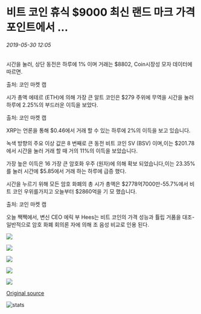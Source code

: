 # 비트 코인 휴식 $9000 최신 랜드 마크 가격 포인트에서 ...

###### 2019-05-30 12:05

시간을 눌러, 상단 동전은 하루에 1% 이며 거래는 $8802, Coin시장성 모자 데이터에 따르면.

출처: 코인 마켓 캡

시가 총액 에테르 (ETH)에 의해 가장 큰 알트 코인은 $279 주위에 무역을 시간을 눌러 하루에 2.25%의 부드러운 이득을 보았다.

출처: 코인 마켓 캡

XRP는 언론을 통해 $0.46에서 거래 할 수 있는 하루에 2%의 이득을 보고 있습니다.

녹색 방향의 주요 이상 값은 8 번째로 큰 동전 비트 코인 SV (BSV) 이며,이는 $201.78에서 시간을 눌러 거래 할 때 거의 11%의 이득을 보았습니다.

가장 높은 이득은 16 가장 큰 암호화 우주 (원자)에 의해 확보 되었습니다,이는 23.35%를 눌러 시간에 $5.85에서 거래 하는 하루에 급증 했다.

시간을 누르기 위해 모든 암호 화폐의 총 시가 총액은 $2778억7000만-55.7%에서 비트 코인 우위를가지고 오늘부터 $2860억을 기 모 했습니다.

출처: 코인 마켓 캡

오늘 짹짹에서, 변신 CEO 에릭 부 Hees는 비트 코인의 가격 성능과 튤립 거품을 대조-일반적으로 암호 화폐 회의론 자에 의해 조 음성 비교로 인용 된다.

![](https://s3.cointelegraph.com/storage/uploads/view/b71c06e258480dc8c6677509e1ac4dec.png)

![](https://s3.cointelegraph.com/storage/uploads/view/f7a9ccee58a0c1214e20d4722ac2d5ac.png)

![](https://s3.cointelegraph.com/storage/uploads/view/5d9cbcbf46db30f6da9bc86fe9ce86b7.png)

![](https://s3.cointelegraph.com/storage/uploads/view/58b82b7880ec9455f544bf7391cc5e65.png)

![](https://s3.cointelegraph.com/storage/uploads/view/e47167a20c27428efcf459485b1b8ba8.png)

[Original source](https://cointelegraph.com/news/bitcoin-breaks-9-000-in-latest-landmark-price-point)

![stats](https://c.statcounter.com/11760860/0/a89fa40b/1/ "stats")